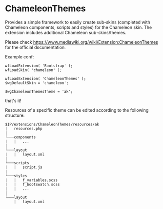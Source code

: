 # ChameleonThemes

Provides a simple framework to easily create sub-skins (completed with Chameleon components, scripts and styles) for the Chameleon skin.
The extension includes additional Chameleon sub-skins/themes.

Please check https://www.mediawiki.org/wiki/Extension:ChameleonThemes for the official documentation.


Example conf:

```
wfLoadExtension( 'Bootstrap' );
wfLoadSkin( 'chameleon' );
 
wfLoadExtension( 'ChameleonThemes' );
$wgDefaultSkin = 'chameleon';

$wgChameleonThemesTheme = 'ak';
```

that's it!


Resources of a specific theme can be edited according to the following structure:

```
$IP/extensions/ChameleonThemes/resources/ak
|	resources.php
|
└───components
|	|	...
|
└───layout
|	|	layout.xml
|
└───scripts
|	|	script.js
|
└───styles
|	|	f_variables.scss
|	|	f_bootswatch.scss
|	|	...
|
└───layout
	|	layout.xml

```
	
	
